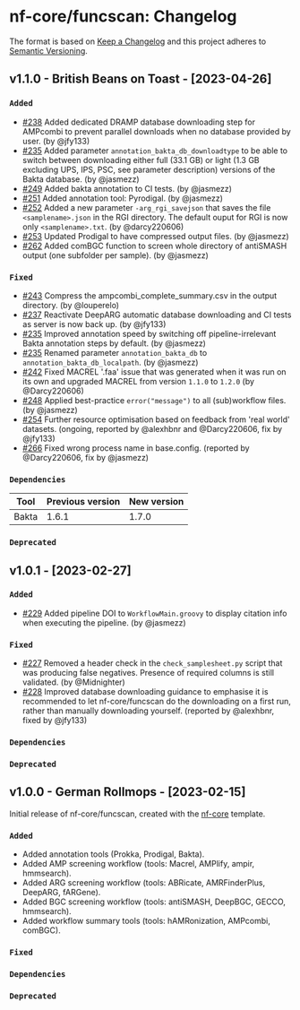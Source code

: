 # nf-core/funcscan: Changelog

The format is based on [Keep a Changelog](https://keepachangelog.com/en/1.0.0/)
and this project adheres to [Semantic Versioning](https://semver.org/spec/v2.0.0.html).

## v1.1.0 - British Beans on Toast - [2023-04-26]

### `Added`

- [#238](https://github.com/nf-core/funcscan/pull/238) Added dedicated DRAMP database downloading step for AMPcombi to prevent parallel downloads when no database provided by user. (by @jfy133)
- [#235](https://github.com/nf-core/funcscan/pull/235) Added parameter `annotation_bakta_db_downloadtype` to be able to switch between downloading either full (33.1 GB) or light (1.3 GB excluding UPS, IPS, PSC, see parameter description) versions of the Bakta database. (by @jasmezz)
- [#249](https://github.com/nf-core/funcscan/pull/249) Added bakta annotation to CI tests. (by @jasmezz)
- [#251](https://github.com/nf-core/funcscan/pull/251) Added annotation tool: Pyrodigal. (by @jasmezz)
- [#252](https://github.com/nf-core/funcscan/pull/252) Added a new parameter `-arg_rgi_savejson` that saves the file `<samplename>.json` in the RGI directory. The default ouput for RGI is now only `<samplename>.txt`. (by @darcy220606)
- [#253](https://github.com/nf-core/funcscan/pull/253) Updated Prodigal to have compressed output files. (by @jasmezz)
- [#262](https://github.com/nf-core/funcscan/pull/262) Added comBGC function to screen whole directory of antiSMASH output (one subfolder per sample). (by @jasmezz)

### `Fixed`

- [#243](https://github.com/nf-core/funcscan/pull/243) Compress the ampcombi_complete_summary.csv in the output directory. (by @louperelo)
- [#237](https://github.com/nf-core/funcscan/pull/237) Reactivate DeepARG automatic database downloading and CI tests as server is now back up. (by @jfy133)
- [#235](https://github.com/nf-core/funcscan/pull/235) Improved annotation speed by switching off pipeline-irrelevant Bakta annotation steps by default. (by @jasmezz)
- [#235](https://github.com/nf-core/funcscan/pull/235) Renamed parameter `annotation_bakta_db` to `annotation_bakta_db_localpath`. (by @jasmezz)
- [#242](https://github.com/nf-core/funcscan/pull/242) Fixed MACREL '.faa' issue that was generated when it was run on its own and upgraded MACREL from version `1.1.0` to `1.2.0` (by @Darcy220606)
- [#248](https://github.com/nf-core/funcscan/pull/248) Applied best-practice `error("message")` to all (sub)workflow files. (by @jasmezz)
- [#254](https://github.com/nf-core/funcscan/pull/254) Further resource optimisation based on feedback from 'real world' datasets. (ongoing, reported by @alexhbnr and @Darcy220606, fix by @jfy133)
- [#266](https://github.com/nf-core/funcscan/pull/266) Fixed wrong process name in base.config. (reported by @Darcy220606, fix by @jasmezz)

### `Dependencies`

| Tool  | Previous version | New version |
| ----- | ---------------- | ----------- |
| Bakta | 1.6.1            | 1.7.0       |

### `Deprecated`

## v1.0.1 - [2023-02-27]

### `Added`

- [#229](https://github.com/nf-core/funcscan/pull/229) Added pipeline DOI to `WorkflowMain.groovy` to display citation info when executing the pipeline. (by @jasmezz)

### `Fixed`

- [#227](https://github.com/nf-core/funcscan/pull/227) Removed a header check in the `check_samplesheet.py` script that was producing false negatives. Presence of required columns is still validated. (by @Midnighter)
- [#228](https://github.com/nf-core/funcscan/pull/228) Improved database downloading guidance to emphasise it is recommended to let nf-core/funcscan do the downloading on a first run, rather than manually downloading yourself. (reported by @alexhbnr, fixed by @jfy133)

### `Dependencies`

### `Deprecated`

## v1.0.0 - German Rollmops - [2023-02-15]

Initial release of nf-core/funcscan, created with the [nf-core](https://nf-co.re/) template.

### `Added`

- Added annotation tools (Prokka, Prodigal, Bakta).
- Added AMP screening workflow (tools: Macrel, AMPlify, ampir, hmmsearch).
- Added ARG screening workflow (tools: ABRicate, AMRFinderPlus, DeepARG, fARGene).
- Added BGC screening workflow (tools: antiSMASH, DeepBGC, GECCO, hmmsearch).
- Added workflow summary tools (tools: hAMRonization, AMPcombi, comBGC).

### `Fixed`

### `Dependencies`

### `Deprecated`
